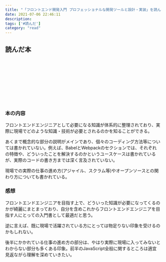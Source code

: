 ```yaml
---
title: "「フロントエンド開発入門 プロフェッショナルな開発ツールと設計・実装」を読んだ"
date: 2021-07-06 22:46:11
description: 
tags: ['#読んだ']
category: "read"
---
```

## 読んだ本

<div class="iframely-embed"><div class="iframely-responsive" style="height: 140px; padding-bottom: 0;"><a href="https://www.amazon.co.jp/gp/product/4798061778/ref=as_li_qf_asin_il_tl?ie=UTF8&amp;tag=yoshiba03-22&amp;creative=1211&amp;linkCode=as2&amp;creativeASIN=4798061778&amp;linkId=c8e36d0cfccbcb835d6ba8e37bd6f33f" data-iframely-url="//cdn.iframe.ly/0Txz7Z0?card=small"></a></div></div>  

### 本の内容

フロントエンドエンジニアとして必要になる知識が体系的に整理されており、実際に現場でどのような知識・技術が必要とされるのかを知ることができる。

あくまで概念的な部分の説明がメインであり、個々のコーディング方法等については書かれていない。例えば、BabelとWebpackのセクションでは、それぞれの特徴や、どういったことを解決するのかというユースケースは書かれているが、実際のコードの書き方までは深く言及されていない。

現場での実際の仕事の進め方(アジャイル、スクラム等)やオープンソースとの関わり方についても書かれている。

### 感想

フロントエンドエンジニアを目指す上で、どういった知識が必要になってくるのかが綺麗にまとまっており、自分を含めこれからフロントエンドエンジニアを目指す人にとっての入門書として最適だと思う。

逆に言えば、既に現場で活躍されている方にとっては物足りない印象を受けるのかもしれない。

後半にかかれている仕事の進め方の部分は、やはり実際に現場に入ってみないとわからない部分も多くある印象。前半のJavaScript全般に関するところは適宜見返ながら理解を深めていきたい。
